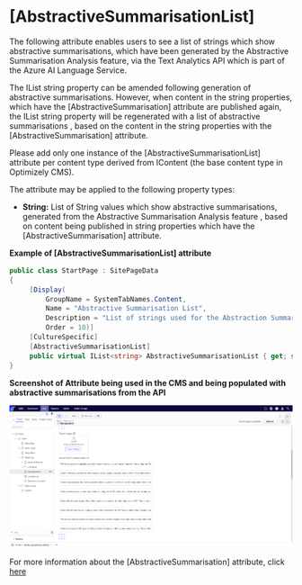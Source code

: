 # [AbstractiveSummarisationList]

The following attribute enables users to see a list of strings which show abstractive summarisations, which have been generated by the Abstractive Summarisation Analysis feature, via the Text Analytics API which is part of the Azure AI Language Service.

The IList string property can be amended following generation of abstractive summarisations. 
However, when content in the string properties, which have the [AbstractiveSummarisation] attribute are published again, 
the IList string property will be regenerated with a list of abstractive summarisations , 
based on the content in the string properties with the [AbstractiveSummarisation] attribute.

Please add only one instance of the [AbstractiveSummarisationList] attribute per content type derived from IContent 
(the base content type in Optimizely CMS).

The attribute may be applied to the following property types:
- **String:** List of String values which show abstractive summarisations, generated from the Abstractive Summarisation Analysis feature , based on content being published in string properties which have the [AbstractiveSummarisation] attribute.

**Example of [AbstractiveSummarisationList] attribute**
``` C#
public class StartPage : SitePageData
{
     [Display(
         GroupName = SystemTabNames.Content,
         Name = "Abstractive Summarisation List",
         Description = "List of strings used for the Abstraction Summarisation feature",
         Order = 10)]
     [CultureSpecific]
     [AbstractiveSummarisationList]
     public virtual IList<string> AbstractiveSummarisationList { get; set; }
}
```

**Screenshot of Attribute being used in the CMS and being populated with abstractive summarisations from the API**

![AbstractiveSummarisationList.](/docs/Images/AbstractiveSummarisationList.jpg)

For more information about the [AbstractiveSummarisation] attribute, click [here](https://github.com/AnilOptimizely/Patel-Azure.AI.Language.Optimizely/blob/develop/docs/Feature/AbstractiveSummarisation.md)

